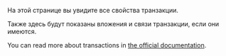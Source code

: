 На этой странице вы увидите все свойства транзакции.

Также здесь будут показаны вложения и связи транзакции, если они имеются.

You can read more about transactions in [the official documentation](https://firefly-iii.readthedocs.io/en/latest/concepts/transactions.html).